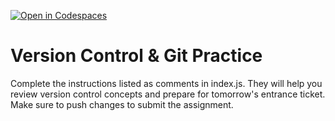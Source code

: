 [![Open in Codespaces](https://classroom.github.com/assets/launch-codespace-2972f46106e565e64193e422d61a12cf1da4916b45550586e14ef0a7c637dd04.svg)](https://classroom.github.com/open-in-codespaces?assignment_repo_id=20429981)
# Version Control & Git Practice
Complete the instructions listed as comments in index.js. They will help you review version control concepts and prepare for tomorrow's entrance ticket.
Make sure to push changes to submit the assignment.
